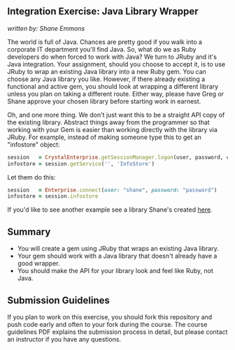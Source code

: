 Integration Exercise: Java Library Wrapper
------------------------------------------

_written by: Shane Emmons_

The world is full of Java. Chances are pretty good if you walk into a
corporate IT department you'll find Java. So, what do we as Ruby developers do
when forced to work with Java? We turn to JRuby and it's Java integration. Your
assignment, should you choose to accept it, is to use JRuby to wrap an existing
Java library into a new Ruby gem. You can choose any Java library you like.
However, if there already existing a functional and active gem, you should look
at wrapping a different library unless you plan on taking a different route.
Either way, please have Greg or Shane approve your chosen library before
starting work in earnest. 

Oh, and one more thing. We don't just want this to be
a straight API copy of the existing library. Abstract things away from the
programmer so that working with your Gem is easier than working directly with
the library via JRuby. For example, instead of making someone type this to get
an "infostore" object:

```ruby
session   = CrystalEnterprise.getSessionManager.logon(user, password, cms, authtype)
infostore = session.getService('', 'InfoStore')
```

Let them do this:

```ruby
session   = Enterprise.connect(user: "shane", password: "password")
infostore = session.infostore
```

If you'd like to see another example see a library Shane's created
[here](https://github.com/semmons99/bosdk).

Summary
-------
- You will create a gem using JRuby that wraps an existing Java library.
- Your gem should work with a Java library that doesn't already have
  a good wrapper.
- You should make the API for your library look and feel like Ruby, not Java.

Submission Guidelines
---------------------

If you plan to work on this exercise, you should fork this repository 
and push code early and often to your fork during the course. The course 
guidelines PDF explains the submission process in detail, but please 
contact an instructor if you have any questions.
